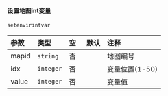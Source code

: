 #### 设置地图int变量

`setenvirintvar`

| 参数  | 类型      | 空   | 默认 | 注释           |
| :---- | :-------- | :--- | :--- | :------------- |
| mapid | `string`  | 否   |      | 地图编号       |
| idx   | `integer` | 否   |      | 变量位置(1-50) |
| value | `integer` | 否   |      | 变量值         |


